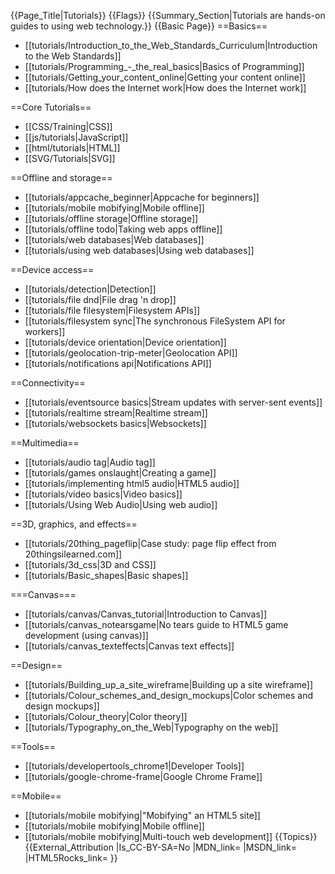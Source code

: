 {{Page_Title|Tutorials}}
{{Flags}}
{{Summary_Section|Tutorials are hands-on guides to using web technology.}}
{{Basic Page}}
==Basics==
* [[tutorials/Introduction_to_the_Web_Standards_Curriculum|Introduction to the Web Standards]]
* [[tutorials/Programming_-_the_real_basics|Basics of Programming]]
* [[tutorials/Getting_your_content_online|Getting your content online]]
* [[tutorials/How does the Internet work|How does the Internet work]]

==Core Tutorials==
* [[CSS/Training|CSS]]
* [[js/tutorials|JavaScript]]
* [[html/tutorials|HTML]]
* [[SVG/Tutorials|SVG]]

==Offline and storage==
* [[tutorials/appcache_beginner|Appcache for beginners]]
* [[tutorials/mobile mobifying|Mobile offline]]
* [[tutorials/offline storage|Offline storage]]
* [[tutorials/offline todo|Taking web apps offline]]
* [[tutorials/web databases|Web databases]]
* [[tutorials/using web databases|Using web databases]]

==Device access==
* [[tutorials/detection|Detection]]
* [[tutorials/file dnd|File drag 'n drop]]
* [[tutorials/file filesystem|Filesystem APIs]]
* [[tutorials/filesystem sync|The synchronous FileSystem API for workers]]
* [[tutorials/device orientation|Device orientation]]
* [[tutorials/geolocation-trip-meter|Geolocation API]]
* [[tutorials/notifications api|Notifications API]]

==Connectivity==
* [[tutorials/eventsource basics|Stream updates with server-sent events]]
* [[tutorials/realtime stream|Realtime stream]]
* [[tutorials/websockets basics|Websockets]]

==Multimedia==
* [[tutorials/audio tag|Audio tag]]
* [[tutorials/games onslaught|Creating a game]]
* [[tutorials/implementing html5 audio|HTML5 audio]]
* [[tutorials/video basics|Video basics]]
* [[tutorials/Using Web Audio|Using web audio]]

==3D, graphics, and effects==
* [[tutorials/20thing_pageflip|Case study: page flip effect from 20thingsilearned.com]]
* [[tutorials/3d_css|3D and CSS]]
* [[tutorials/Basic_shapes|Basic shapes]]

===Canvas===
* [[tutorials/canvas/Canvas_tutorial|Introduction to Canvas]]
* [[tutorials/canvas_notearsgame|No tears guide to HTML5 game development (using canvas)]]
* [[tutorials/canvas_texteffects|Canvas text effects]]

==Design==
* [[tutorials/Building_up_a_site_wireframe|Building up a site wireframe]]
* [[tutorials/Colour_schemes_and_design_mockups|Color schemes and design mockups]]
* [[tutorials/Colour_theory|Color theory]]
* [[tutorials/Typography_on_the_Web|Typography on the web]]

==Tools==
* [[tutorials/developertools_chrome1|Developer Tools]]
* [[tutorials/google-chrome-frame|Google Chrome Frame]]

==Mobile==
* [[tutorials/mobile mobifying|"Mobifying" an HTML5 site]]
* [[tutorials/mobile mobifying|Mobile offline]]
* [[tutorials/mobile mobifying|Multi-touch web development]]
{{Topics}}
{{External_Attribution
|Is_CC-BY-SA=No
|MDN_link=
|MSDN_link=
|HTML5Rocks_link=
}}